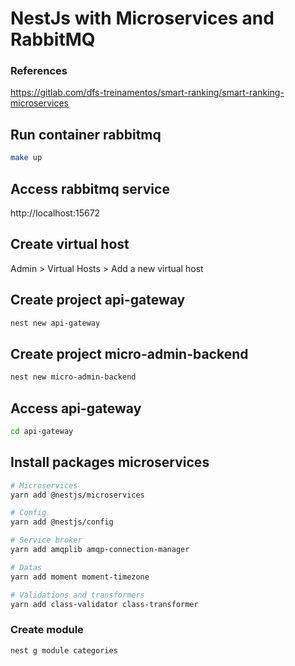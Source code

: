 # NestJs with Microservices and RabbitMQ

### References

https://gitlab.com/dfs-treinamentos/smart-ranking/smart-ranking-microservices

## Run container rabbitmq

```bash
make up
```

## Access rabbitmq service

http://localhost:15672

## Create virtual host

Admin > Virtual Hosts > Add a new virtual host

## Create project api-gateway

```bash
nest new api-gateway
```

## Create project micro-admin-backend

```bash
nest new micro-admin-backend
```

## Access api-gateway

```bash
cd api-gateway
```

## Install packages microservices

```bash
# Microservices
yarn add @nestjs/microservices

# Config
yarn add @nestjs/config

# Service broker
yarn add amqplib amqp-connection-manager

# Datas
yarn add moment moment-timezone

# Validations and transformers
yarn add class-validator class-transformer
```

### Create module

```bash
nest g module categories
```
